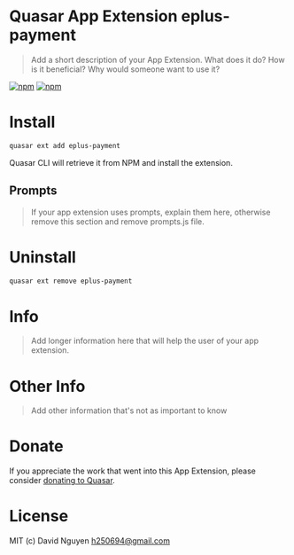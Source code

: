 # Quasar App Extension eplus-payment

> Add a short description of your App Extension. What does it do? How is it beneficial? Why would someone want to use it?

[![npm](https://img.shields.io/npm/v/quasar-app-extension-eplus-payment.svg?label=quasar-app-extension-eplus-payment)](https://www.npmjs.com/package/quasar-app-extension-eplus-payment)
[![npm](https://img.shields.io/npm/dt/quasar-app-extension-eplus-payment.svg)](https://www.npmjs.com/package/quasar-app-extension-eplus-payment)

# Install
```bash
quasar ext add eplus-payment
```
Quasar CLI will retrieve it from NPM and install the extension.

## Prompts

> If your app extension uses prompts, explain them here, otherwise remove this section and remove prompts.js file.

# Uninstall
```bash
quasar ext remove eplus-payment
```

# Info
> Add longer information here that will help the user of your app extension.

# Other Info
> Add other information that's not as important to know

# Donate
If you appreciate the work that went into this App Extension, please consider [donating to Quasar](https://donate.quasar.dev).

# License
MIT (c) David Nguyen <h250694@gmail.com>
